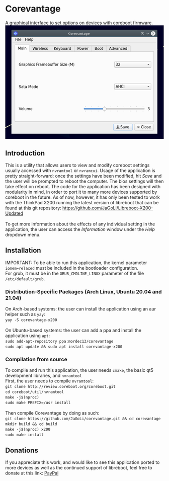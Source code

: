 # Corevantage
A graphical interface to set options on devices with coreboot firmware.<br/>
![alt text](https://github.com/JaGoLi/corevantage/raw/main/screenshots/corevantage-1.0.png)
## Introduction
This is a utility that allows users to view and modify coreboot settings usually accessed with `nvramtool` or `nvramcui`. Usage of the application is pretty straight-forward: once the settings have been modified, hit _Save_ and the user will be prompted to reboot the computer. The bios settings will then take effect on reboot. The code for the application has been designed with modularity in mind, in order to port it to many more devices supported by coreboot in the future. As of now, however, it has only been tested to work with the ThinkPad X200 running the latest version of libreboot that can be found at this git repository: https://github.com/JaGoLi/Libreboot-X200-Updated<br/><br/>
To get more information about the effects of any individual setting in the application, the user can access the _Information_ window under the _Help_ dropdown menu.
## Installation
IMPORTANT: To be able to run this application, the kernel parameter `iomem=relaxed` must be included in the bootloader configuration.<br/>
For grub, it must be in the `GRUB_CMDLINE_LINUX` parameter of the file `/etc/default/grub`. 
### Distribution-Specific Packages (Arch Linux, Ubuntu 20.04 and 21.04)
On Arch-based systems: the user can install the application using an aur helper such as `yay`:<br/>
`yay -S corevantage-x200`<br/><br/>
On Ubuntu-based systems: the user can add a ppa and install the application using `apt`:<br/>
`sudo add-apt-repository ppa:mordec13/corevantage`<br/>
`sudo apt update && sudo apt install corevantage-x200`
### Compilation from source
To compile and run this application, the user needs `cmake`, the basic qt5 development libraries, and `nvramtool`<br/>
First, the user needs to compile `nvramtool`:<br/>
`git clone http://review.coreboot.org/coreboot.git`<br/>
`cd coreboot/util/nvramtool`<br/>
`make -j$(nproc)`<br/>
`sudo make PREFIX=/usr install`<br/><br/>
Then compile Corevantage by doing as such:<br/>
`git clone https://github.com/JaGoLi/corevantage.git && cd corevantage`<br/>
`mkdir build && cd build`<br/>
`make -j$(nproc) x200`<br/>
`sudo make install`<br/>
## Donations
If you appreciate this work, and would like to see this application ported to more devices as well as the continued support of libreboot, feel free to donate at this link: [PayPal](https://www.paypal.com/donate/?hosted_button_id=2W3JGPJ5RKAAA)
